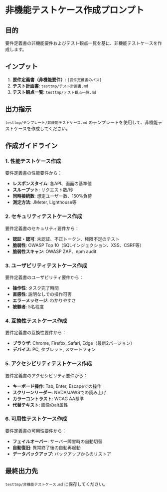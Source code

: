 # 非機能テストケース作成プロンプト

## 目的
要件定義書の非機能要件およびテスト観点一覧を基に、非機能テストケースを作成します。

## インプット
1. **要件定義書（非機能要件）**: `[要件定義書のパス]`
2. **テスト計画書**: `testtmp/テスト計画書.md`
3. **テスト観点一覧**: `testtmp/テスト観点一覧.md`

## 出力指示
`testtmp/テンプレート/非機能テストケース.md` のテンプレートを使用して、非機能テストケースを作成してください。

## 作成ガイドライン

### 1. 性能テストケース作成
要件定義書の性能要件から：
- **レスポンスタイム**: 各API、画面の基準値
- **スループット**: リクエスト数/秒
- **同時接続数**: 想定ユーザー数、150%負荷
- **測定方法**: JMeter, Lighthouse等

### 2. セキュリティテストケース作成
要件定義書のセキュリティ要件から：
- **認証・認可**: 未認証、不正トークン、権限不足のテスト
- **脆弱性**: OWASP Top 10（SQLインジェクション、XSS、CSRF等）
- **脆弱性スキャン**: OWASP ZAP、npm audit

### 3. ユーザビリティテストケース作成
要件定義書のユーザビリティ要件から：
- **操作性**: タスク完了時間
- **直感性**: 説明なしでの操作可否
- **エラーメッセージ**: わかりやすさ
- **被験者**: 5名程度

### 4. 互換性テストケース作成
要件定義書の互換性要件から：
- **ブラウザ**: Chrome, Firefox, Safari, Edge（最新2バージョン）
- **デバイス**: PC, タブレット, スマートフォン

### 5. アクセシビリティテストケース作成
要件定義書のアクセシビリティ要件から：
- **キーボード操作**: Tab, Enter, Escapeでの操作
- **スクリーンリーダー**: NVDA/JAWSでの読み上げ
- **カラーコントラスト**: WCAG AA基準
- **代替テキスト**: 画像のalt属性

### 6. 可用性テストケース作成
要件定義書の可用性要件から：
- **フェイルオーバー**: サーバー障害時の自動切替
- **自動復旧**: 異常終了後の自動再起動
- **データバックアップ**: バックアップからのリストア

## 最終出力先
`testtmp/非機能テストケース.md` に保存してください。
